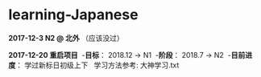 # learning-Japanese

**2017-12-3 N2 @ 北外** （应该没过）

**2017-12-20 重启项目**
  -**目标**： 2018.12 -> N1 
  -**阶段**： 2018.7 -> N2 
  -**目前进度**： 学过新标日初级上下 
  
学习方法参考: 大神学习.txt

